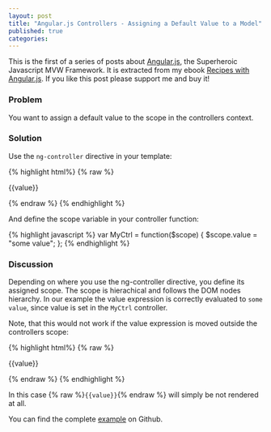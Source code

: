 ```yaml
---
layout: post
title: "Angular.js Controllers - Assigning a Default Value to a Model"
published: true
categories:
---
```

This is the first of a series of posts about [Angular.js](http://angularjs.org/), the Superheroic Javascript MVW Framework. It is extracted from my ebook [Recipes with Angular.js](https://leanpub.com/recipes-with-angular-js). If you like this post please support me and buy it!

### Problem
You want to assign a default value to the scope in the controllers context.

### Solution
Use the `ng-controller` directive in your template:

{% highlight html%}
{% raw %}
<div ng-controller="MyCtrl">
  <p>{{value}}</p>
</div>
{% endraw %}
{% endhighlight %}

And define the scope variable in your controller function:

{% highlight javascript %}
var MyCtrl = function($scope) {
  $scope.value = "some value";
};
{% endhighlight %}

### Discussion
Depending on where you use the ng-controller directive, you define its assigned scope. The scope is hierachical and follows the DOM nodes hierarchy. In our example the value expression is correctly evaluated to `some value`, since value is set in the `MyCtrl` controller.

Note, that this would not work if the value expression is moved outside the controllers scope:

{% highlight html%}
{% raw %}
<p>{{value}}</p>

<div ng-controller="MyCtrl">
</div>
{% endraw %}
{% endhighlight %}

In this case {% raw %}`{{value}}`{% endraw %} will simply be not rendered at all.

You can find the complete [example](https://github.com/fdietz/recipes-with-angular-js-examples/tree/master/chapter2/recipe1) on Github.
